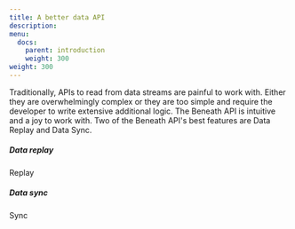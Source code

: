 ```yaml
---
title: A better data API
description:
menu:
  docs:
    parent: introduction
    weight: 300
weight: 300
---
```


Traditionally, APIs to read from data streams are painful to work with. Either they are overwhelmingly complex or they are too simple and require the developer to write extensive additional logic. The Beneath API is intuitive and a joy to work with. Two of the Beneath API's best features are Data Replay and Data Sync.

##### Data replay
Replay


##### Data sync
Sync
